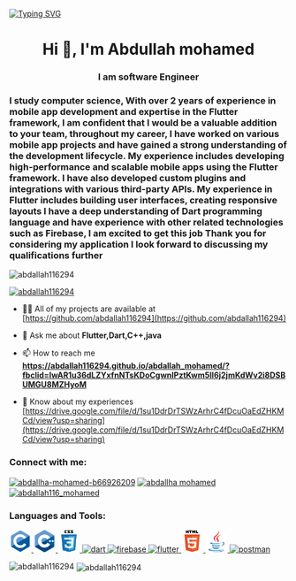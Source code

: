 
[![Typing SVG](https://readme-typing-svg.herokuapp.com?size=50&color=00ADFF&center=true&vCenter=true&width=1000&height=200&lines=log(%22Welcome+To+My+GITHUB%22))](https://git.io/typing-svg)
<h1 align="center">Hi 👋, I'm Abdullah mohamed</h1>
<h3 align="center">I am software Engineer</h3>
<h3>
  I study 
computer science, With over 2
years of experience in mobile app 
development and expertise in the Flutter 
framework, I am confident that I
would be a valuable addition to your 
team, throughout my career, I have 
worked on various mobile app projects 
and have gained a strong
understanding of the development 
lifecycle. My experience includes 
developing high-performance and
scalable mobile apps using the Flutter 
framework. I have also developed custom 
plugins and integrations
with various third-party APIs. My 
experience in Flutter includes building 
user interfaces, creating responsive 
layouts
I have a deep understanding of Dart 
programming language and have
experience with other related 
technologies such as Firebase,
I am excited to get this job
Thank you for considering my application
I look forward to discussing my 
qualifications further
</h3>


<p align="left"> <img src="https://komarev.com/ghpvc/?username=abdallah116294&label=Profile%20views&color=0e75b6&style=flat" alt="abdallah116294" /> </p>

<p align="left"> <a href="https://github.com/ryo-ma/github-profile-trophy"><img src="https://github-profile-trophy.vercel.app/?username=abdallah116294" alt="abdallah116294" /></a> </p>

- 👨‍💻 All of my projects are available at [https://github.com/abdallah116294](https://github.com/abdallah116294)

- 💬 Ask me about **Flutter,Dart,C++,java**

- 📫 How to reach me **https://abdallah116294.github.io/abdallah_mohamed/?fbclid=IwAR1u36dLZYxfnNTsKDoCgwnlPztKwm5lI6j2jmKdWv2i8DSBUMGU8MZHyoM**

- 📄 Know about my experiences [https://drive.google.com/file/d/1su1DdrDrTSWzArhrC4fDcuOaEdZHKMCd/view?usp=sharing](https://drive.google.com/file/d/1su1DdrDrTSWzArhrC4fDcuOaEdZHKMCd/view?usp=sharing)

<h3 align="left">Connect with me:</h3>
<p align="left">
<a href="https://linkedin.com/in/abdallha-mohamed-b66926209" target="blank"><img align="center" src="https://raw.githubusercontent.com/rahuldkjain/github-profile-readme-generator/master/src/images/icons/Social/linked-in-alt.svg" alt="abdallha-mohamed-b66926209" height="30" width="40" /></a>
<a href="https://www.facebook.com/profile.php?id=100007919535068" target="blank"><img align="center" src="https://raw.githubusercontent.com/rahuldkjain/github-profile-readme-generator/master/src/images/icons/Social/facebook.svg" alt="abdallha mohamed" height="30" width="40" /></a>
<a href="https://instagram.com/abdallah116_mohamed" target="blank"><img align="center" src="https://raw.githubusercontent.com/rahuldkjain/github-profile-readme-generator/master/src/images/icons/Social/instagram.svg" alt="abdallah116_mohamed" height="30" width="40" /></a>
</p>

<h3 align="left">Languages and Tools:</h3>
<p align="left"> <a href="https://www.cprogramming.com/" target="_blank" rel="noreferrer"> <img src="https://raw.githubusercontent.com/devicons/devicon/master/icons/c/c-original.svg" alt="c" width="40" height="40"/> </a> <a href="https://www.w3schools.com/cpp/" target="_blank" rel="noreferrer"> <img src="https://raw.githubusercontent.com/devicons/devicon/master/icons/cplusplus/cplusplus-original.svg" alt="cplusplus" width="40" height="40"/> </a> <a href="https://www.w3schools.com/css/" target="_blank" rel="noreferrer"> <img src="https://raw.githubusercontent.com/devicons/devicon/master/icons/css3/css3-original-wordmark.svg" alt="css3" width="40" height="40"/> </a> <a href="https://dart.dev" target="_blank" rel="noreferrer"> <img src="https://www.vectorlogo.zone/logos/dartlang/dartlang-icon.svg" alt="dart" width="40" height="40"/> </a> <a href="https://firebase.google.com/" target="_blank" rel="noreferrer"> <img src="https://www.vectorlogo.zone/logos/firebase/firebase-icon.svg" alt="firebase" width="40" height="40"/> </a> <a href="https://flutter.dev" target="_blank" rel="noreferrer"> <img src="https://www.vectorlogo.zone/logos/flutterio/flutterio-icon.svg" alt="flutter" width="40" height="40"/> </a> <a href="https://www.w3.org/html/" target="_blank" rel="noreferrer"> <img src="https://raw.githubusercontent.com/devicons/devicon/master/icons/html5/html5-original-wordmark.svg" alt="html5" width="40" height="40"/> </a> <a href="https://www.java.com" target="_blank" rel="noreferrer"> <img src="https://raw.githubusercontent.com/devicons/devicon/master/icons/java/java-original.svg" alt="java" width="40" height="40"/> </a> <a href="https://postman.com" target="_blank" rel="noreferrer"> <img src="https://www.vectorlogo.zone/logos/getpostman/getpostman-icon.svg" alt="postman" width="40" height="40"/> </a> </p>

<p><img align="left" src="https://github-readme-stats.vercel.app/api/top-langs?username=abdallah116294&show_icons=true&locale=en&layout=compact" alt="abdallah116294" /></p>

<p>&nbsp;<img align="center" src="https://github-readme-stats.vercel.app/api?username=abdallah116294&show_icons=true&locale=en" alt="abdallah116294" /></p>
